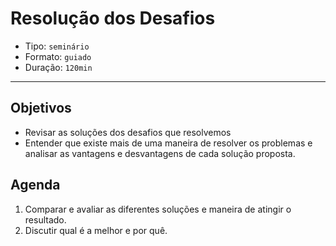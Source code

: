 # Resolução dos Desafios

- Tipo: `seminário`
- Formato: `guiado`
- Duração: `120min`

***

## Objetivos

- Revisar as soluções dos desafios que resolvemos
- Entender que existe mais de uma maneira de resolver os problemas e analisar as vantagens e desvantagens de cada solução proposta.

## Agenda

1. Comparar e avaliar as diferentes soluções e maneira de atingir o resultado.
2. Discutir qual é a melhor e por quê.
